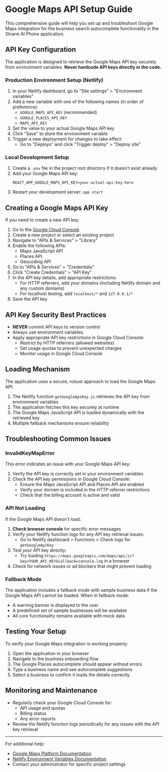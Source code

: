 # Google Maps API Setup Guide

This comprehensive guide will help you set up and troubleshoot Google Maps integration for the business search autocomplete functionality in the Sloane AI Phone application.

## API Key Configuration

The application is designed to retrieve the Google Maps API key securely from environment variables. **Never hardcode API keys directly in the code.**

### Production Environment Setup (Netlify)

1. In your Netlify dashboard, go to "Site settings" > "Environment variables"
2. Add a new variable with one of the following names (in order of preference):
   - `GOOGLE_MAPS_API_KEY` (recommended)
   - `GOOGLE_PLACES_API_KEY`
   - `MAPS_API_KEY`
3. Set the value to your actual Google Maps API key
4. Click "Save" to store the environment variable
5. Trigger a new deployment for changes to take effect:
   - Go to "Deploys" and click "Trigger deploy" > "Deploy site"

### Local Development Setup

1. Create a `.env` file in the project root directory if it doesn't exist already
2. Add your Google Maps API key:
   ```
   REACT_APP_GOOGLE_MAPS_API_KEY=your-actual-api-key-here
   ```
3. Restart your development server: `npm start`

## Creating a Google Maps API Key

If you need to create a new API key:

1. Go to the [Google Cloud Console](https://console.cloud.google.com/)
2. Create a new project or select an existing project
3. Navigate to "APIs & Services" > "Library"
4. Enable the following APIs:
   - Maps JavaScript API
   - Places API
   - Geocoding API
5. Go to "APIs & Services" > "Credentials"
6. Click "Create Credentials" > "API Key"
7. In the API key details, add appropriate restrictions:
   - For HTTP referrers, add your domains (including Netlify domain and any custom domains)
   - For localhost testing, add `localhost/*` and `127.0.0.1/*`
8. Save the API key

## API Key Security Best Practices

- **NEVER** commit API keys to version control
- Always use environment variables
- Apply appropriate API key restrictions in Google Cloud Console:
  - Restrict by HTTP referrers (allowed websites)
  - Set usage quotas to prevent unexpected charges
  - Monitor usage in Google Cloud Console

## Loading Mechanism

The application uses a secure, robust approach to load the Google Maps API:

1. The Netlify function `getGoogleApiKey.js` retrieves the API key from environment variables
2. The application fetches this key securely at runtime
3. The Google Maps JavaScript API is loaded dynamically with the retrieved key
4. Multiple fallback mechanisms ensure reliability

## Troubleshooting Common Issues

### InvalidKeyMapError

This error indicates an issue with your Google Maps API key:

1. Verify the API key is correctly set in your environment variables
2. Check the API key permissions in Google Cloud Console:
   - Ensure the Maps JavaScript API and Places API are enabled
   - Verify your domain is included in the HTTP referrer restrictions
   - Check that the billing account is active and valid

### API Not Loading

If the Google Maps API doesn't load:

1. **Check browser console** for specific error messages
2. Verify your Netlify function logs for any API key retrieval issues:
   - Go to Netlify dashboard > Functions > Check logs for `getGoogleApiKey`
3. Test your API key directly:
   - Try loading `https://maps.googleapis.com/maps/api/js?key=YOUR_API_KEY&callback=console.log` in a browser
4. Check for network issues or ad blockers that might prevent loading

### Fallback Mode

The application includes a fallback mode with sample business data if the Google Maps API cannot be loaded. When in fallback mode:

- A warning banner is displayed to the user
- A predefined set of sample businesses will be available
- All core functionality remains available with mock data

## Testing Your Setup

To verify your Google Maps integration is working properly:

1. Open the application in your browser
2. Navigate to the business onboarding flow
3. The Google Places autocomplete should appear without errors
4. Type a business name and see autocomplete suggestions
5. Select a business to confirm it loads the details correctly

## Monitoring and Maintenance

- Regularly check your Google Cloud Console for:
  - API usage and quotas
  - Billing status
  - Any error reports
- Review the Netlify function logs periodically for any issues with the API key retrieval

---

For additional help:

- [Google Maps Platform Documentation](https://developers.google.com/maps/documentation)
- [Netlify Environment Variables Documentation](https://docs.netlify.com/configure-builds/environment-variables/)
- Contact your administrator for specific project settings